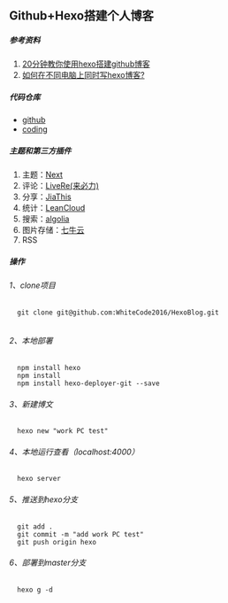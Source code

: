 ## Github+Hexo搭建个人博客
##### 参考资料
1. [20分钟教你使用hexo搭建github博客](http://www.jianshu.com/p/e99ed60390a8)
2. [如何在不同电脑上同时写hexo博客?](http://chown-jane-y.coding.me/2017/03/15/%E5%A6%82%E4%BD%95%E5%9C%A8%E4%B8%8D%E5%90%8C%E7%94%B5%E8%84%91%E4%B8%8A%E5%90%8C%E6%97%B6%E5%86%99hexo%E5%8D%9A%E5%AE%A2%EF%BC%9F/)

##### 代码仓库
- [github](http://www.github.com)
- [coding](http://www.coding.net) 

##### 主题和第三方插件
1. 主题：[Next](http://theme-next.iissnan.com/getting-started.html)
2. 评论：[LiveRe(来必力)](http://www.laibili.com.cn)
3. 分享：[JiaThis](http://www.jiathis.com/)
4. 统计：[LeanCloud](https://leancloud.cn)
5. 搜索：[algolia](https://www.algolia.com)
6. 图片存储：[七牛云](https://portal.qiniu.com)
7. RSS

##### 操作
###### 1、clone项目 
  ```git
	git clone git@github.com:WhiteCode2016/HexoBlog.git
	
  ```
###### 2、本地部署
  ```
	npm install hexo
	npm install
	npm install hexo-deployer-git --save
  ```
###### 3、新建博文
  ```
	hexo new "work PC test"
  ```
###### 4、本地运行查看（localhost:4000）
  ```
	hexo server
  ```
###### 5、推送到hexo分支
  ```
	git add .
	git commit -m "add work PC test"
	git push origin hexo
  ```
###### 6、部署到master分支
  ```
	hexo g -d
  ```